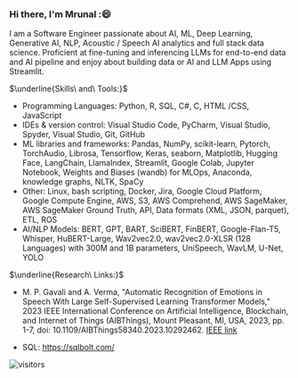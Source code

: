 ### Hi there, I'm Mrunal :😄

I am a Software Engineer passionate about AI, ML, Deep Learning, Generative AI,  NLP, Acoustic / Speech AI analytics and full stack data science.
Proficient at fine-tuning and inferencing LLMs for end-to-end data and AI pipeline and enjoy about building data or AI and LLM Apps using Streamlit.

$\underline{Skills\ and\ Tools:}$ 

- Programming Languages: Python, R, SQL, C#, C, HTML /CSS, JavaScript
- IDEs & version control: Visual Studio Code, PyCharm, Visual Studio,  Spyder, Visual Studio, Git, GitHub
- ML libraries and frameworks: Pandas, NumPy, scikit-learn, Pytorch, TorchAudio, Librosa, Tensorflow, Keras, seaborn, Matplotlib, Hugging Face, LangChain, LlamaIndex, Streamlit, Google Colab, Jupyter Notebook, Weights and Biases (wandb) for MLOps, Anaconda, knowledge graphs, NLTK, SpaCy
- Other: Linux, bash scripting, Docker, Jira, Google Cloud Platform, Google Compute Engine, AWS, S3, AWS Comprehend, AWS SageMaker, AWS SageMaker Ground Truth, API, Data formats (XML, JSON, parquet), ETL, ROS
- AI/NLP Models: BERT, GPT, BART, SciBERT, FinBERT, Google-Flan-T5, Whisper, HuBERT-Large, Wav2vec2.0, wav2vec2.0-XLSR (128 Languages) with 300M and 1B parameters, UniSpeech, WavLM, U-Net, YOLO




$\underline{Research\ Links:}$ 

<!-- M. P. Gavali and A. Verma, "Automatic Recognition of Emotions in Speech With Large Self-Supervised Learning Transformer Models," IEEE International Conference on Artificial Intelligence, Blockchain, and Internet of Things (AIBThings), Sep 16-17, 2023, Michigan, USA. --> 

- M. P. Gavali and A. Verma, "Automatic Recognition of Emotions in Speech With Large Self-Supervised Learning Transformer Models," 2023 IEEE International Conference on Artificial Intelligence, Blockchain, and Internet of Things (AIBThings), Mount Pleasant, MI, USA, 2023, pp. 1-7, doi: 10.1109/AIBThings58340.2023.10292462. [IEEE link](https://ieeexplore.ieee.org/document/10292462)

<!--

Big Data on Contract Interpretation: https://papers.ssrn.com/sol3/papers.cfm?abstract_id=4465559


## <img height="40" src="https://raw.githubusercontent.com/innng/innng/master/assets/kyubey.gif"/> Welcome to my github profile

<div align="center">
<img src="https://github.com/raghavk16/raghavk16/blob/master/octo.gif" alt="GitHub Logo" width="150" height="150" />
</div> 
-->

<!--
**Mrunal-G/Mrunal-G** is a ✨ _special_ ✨ repository because its `README.md` (this file) appears on your GitHub profile.

Here are some ideas to get you started:

- 🔭 I’m currently working on ...
- 🌱 I’m currently learning ...
- 👯 I’m looking to collaborate on ...
- 🤔 I’m looking for help with ...
- 💬 Ask me about ...
- 📫 How to reach me: ...
- 😄 Pronouns: ...
- ⚡ Fun fact: ...




github-readme-stats-tau-dusky.vercel.app


![Mrunal's github stats](https://github-readme-stats-tau-dusky.vercel.app/api?username=Mrunal-G&show_icons=true&hide_border=true)
<br /> 

-->


<!-- 
- Glitch Web-developement projects: [Click here to view](https://glitch.com/@mrunalgavali.927)
--> 

- SQL: https://sqlbolt.com/

![visitors](https://visitor-badge.laobi.icu/badge?page_id=Mrunal-G.Mrunal-G)  
